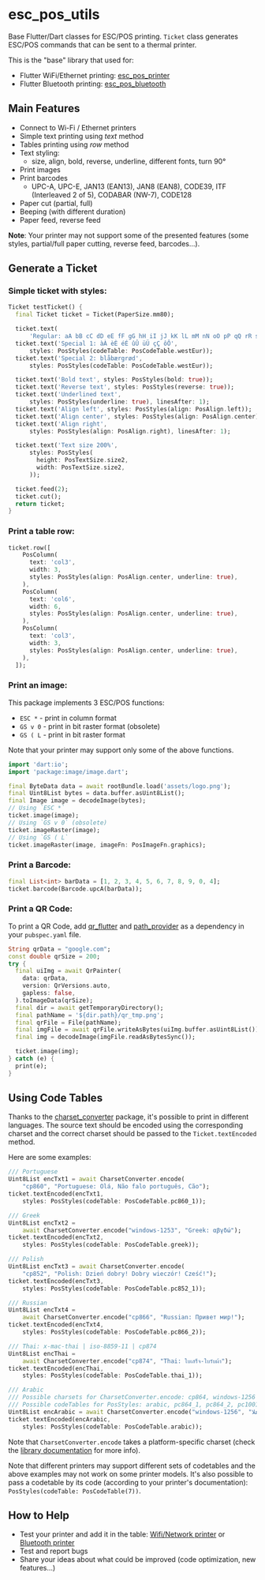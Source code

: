 # esc_pos_utils

Base Flutter/Dart classes for ESC/POS printing. `Ticket` class generates ESC/POS commands that can be sent to a thermal printer.

This is the "base" library that used for:
* Flutter WiFi/Ethernet printing: [esc_pos_printer](https://github.com/andrey-ushakov/esc_pos_printer)
* Flutter Bluetooth printing: [esc_pos_bluetooth](https://github.com/andrey-ushakov/esc_pos_bluetooth)


## Main Features
* Connect to Wi-Fi / Ethernet printers
* Simple text printing using *text* method
* Tables printing using *row* method
* Text styling:
  * size, align, bold, reverse, underline, different fonts, turn 90°
* Print images
* Print barcodes
  * UPC-A, UPC-E, JAN13 (EAN13), JAN8 (EAN8), CODE39, ITF (Interleaved 2 of 5), CODABAR (NW-7), CODE128
* Paper cut (partial, full)
* Beeping (with different duration)
* Paper feed, reverse feed

**Note**: Your printer may not support some of the presented features (some styles, partial/full paper cutting, reverse feed, barcodes...).

## Generate a Ticket

### Simple ticket with styles:
```dart
Ticket testTicket() {
  final Ticket ticket = Ticket(PaperSize.mm80);

  ticket.text(
      'Regular: aA bB cC dD eE fF gG hH iI jJ kK lL mM nN oO pP qQ rR sS tT uU vV wW xX yY zZ');
  ticket.text('Special 1: àÀ èÈ éÉ ûÛ üÜ çÇ ôÔ',
      styles: PosStyles(codeTable: PosCodeTable.westEur));
  ticket.text('Special 2: blåbærgrød',
      styles: PosStyles(codeTable: PosCodeTable.westEur));

  ticket.text('Bold text', styles: PosStyles(bold: true));
  ticket.text('Reverse text', styles: PosStyles(reverse: true));
  ticket.text('Underlined text',
      styles: PosStyles(underline: true), linesAfter: 1);
  ticket.text('Align left', styles: PosStyles(align: PosAlign.left));
  ticket.text('Align center', styles: PosStyles(align: PosAlign.center));
  ticket.text('Align right',
      styles: PosStyles(align: PosAlign.right), linesAfter: 1);

  ticket.text('Text size 200%',
      styles: PosStyles(
        height: PosTextSize.size2,
        width: PosTextSize.size2,
      ));

  ticket.feed(2);
  ticket.cut();
  return ticket;
}
```

### Print a table row:

```dart
ticket.row([
    PosColumn(
      text: 'col3',
      width: 3,
      styles: PosStyles(align: PosAlign.center, underline: true),
    ),
    PosColumn(
      text: 'col6',
      width: 6,
      styles: PosStyles(align: PosAlign.center, underline: true),
    ),
    PosColumn(
      text: 'col3',
      width: 3,
      styles: PosStyles(align: PosAlign.center, underline: true),
    ),
  ]);
```

### Print an image:

This package implements 3 ESC/POS functions:
* `ESC *` - print in column format
* `GS v 0` - print in bit raster format (obsolete)
* `GS ( L` - print in bit raster format

Note that your printer may support only some of the above functions.

```dart
import 'dart:io';
import 'package:image/image.dart';

final ByteData data = await rootBundle.load('assets/logo.png');
final Uint8List bytes = data.buffer.asUint8List();
final Image image = decodeImage(bytes);
// Using `ESC *`
ticket.image(image);
// Using `GS v 0` (obsolete)
ticket.imageRaster(image);
// Using `GS ( L`
ticket.imageRaster(image, imageFn: PosImageFn.graphics);
```

### Print a Barcode:

```dart
final List<int> barData = [1, 2, 3, 4, 5, 6, 7, 8, 9, 0, 4];
ticket.barcode(Barcode.upcA(barData));
```

### Print a QR Code:

To print a QR Code, add [qr_flutter](https://pub.dev/packages/qr_flutter) and [path_provider](https://pub.dev/packages/path_provider) as a dependency in your `pubspec.yaml` file.
```dart
String qrData = "google.com";
const double qrSize = 200;
try {
  final uiImg = await QrPainter(
    data: qrData,
    version: QrVersions.auto,
    gapless: false,
  ).toImageData(qrSize);
  final dir = await getTemporaryDirectory();
  final pathName = '${dir.path}/qr_tmp.png';
  final qrFile = File(pathName);
  final imgFile = await qrFile.writeAsBytes(uiImg.buffer.asUint8List());
  final img = decodeImage(imgFile.readAsBytesSync());

  ticket.image(img);
} catch (e) {
  print(e);
}
```

## Using Code Tables
Thanks to the [charset_converter](https://pub.dev/packages/charset_converter) package, it's possible to print in different languages. The source text should be encoded using the corresponding charset and the correct charset should be passed to the `Ticket.textEncoded` method.

Here are some examples:
```dart
/// Portuguese
Uint8List encTxt1 = await CharsetConverter.encode(
    "cp860", "Portuguese: Olá, Não falo português, Cão");
ticket.textEncoded(encTxt1,
    styles: PosStyles(codeTable: PosCodeTable.pc860_1));

/// Greek
Uint8List encTxt2 =
    await CharsetConverter.encode("windows-1253", "Greek: αβγδώ");
ticket.textEncoded(encTxt2,
    styles: PosStyles(codeTable: PosCodeTable.greek));

/// Polish
Uint8List encTxt3 = await CharsetConverter.encode(
    "cp852", "Polish: Dzień dobry! Dobry wieczór! Cześć!");
ticket.textEncoded(encTxt3,
    styles: PosStyles(codeTable: PosCodeTable.pc852_1));

/// Russian
Uint8List encTxt4 =
    await CharsetConverter.encode("cp866", "Russian: Привет мир!");
ticket.textEncoded(encTxt4,
    styles: PosStyles(codeTable: PosCodeTable.pc866_2));

/// Thai: x-mac-thai | iso-8859-11 | cp874
Uint8List encThai =
    await CharsetConverter.encode("cp874", "Thai: ใบเสร็จ-ใบรับผ้า");
ticket.textEncoded(encThai,
    styles: PosStyles(codeTable: PosCodeTable.thai_1));

/// Arabic
/// Possible charsets for CharsetConverter.encode: cp864, windows-1256
/// Possible codeTables for PosStyles: arabic, pc864_1, pc864_2, pc1001_1, pc1001_2, wp1256, pc720
Uint8List encArabic = await CharsetConverter.encode("windows-1256", "اهلا");
ticket.textEncoded(encArabic,
    styles: PosStyles(codeTable: PosCodeTable.arabic));
```

Note that `CharsetConverter.encode` takes a platform-specific charset (check the [library documentation](https://pub.dev/packages/charset_converter) for more info).

Note that different printers may support different sets of codetables and the above examples may not work on some printer models. It's also possible to pass a codetable by its code (according to your printer's documentation): `PosStyles(codeTable: PosCodeTable(7))`.


## How to Help
* Test your printer and add it in the table: [Wifi/Network printer](https://github.com/andrey-ushakov/esc_pos_printer/blob/master/printers.md) or [Bluetooth printer](https://github.com/andrey-ushakov/esc_pos_bluetooth/blob/master/printers.md)
* Test and report bugs
* Share your ideas about what could be improved (code optimization, new features...)